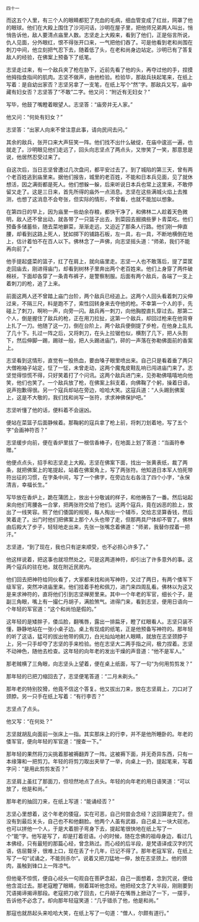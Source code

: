     四十一 

   而这五个人里，有三个人的眼睛都犯了充血的毛病，细血管变成了红丝，网罩了他的眼球。他们在大殿上围住了沙河问话，沙明在屋子里，把他师兄弟两人叫出，悄悄告诉他，敌人要清点庙里人数。志坚走上大殿来，看到了他们，正是俗言所说，仇人见面，分外眼红，恨不得张开口来，一气把他们吞了。可是他看到老和尚围在刺刀中间，他立刻把气忍下去，随着低了头，在老和尚身边站定。沙明已有了答复敌人的经验，在佛案上预备下了纸笔。

   志坚走过来，有一个敌兵夹了枪在胁下，近前先看了他的头，再夺过他的手，捏摸他拇指食指间的肌肉。志坚不做声，由他检验。检验毕，那敌兵扶起笔来，在纸上写着：是自幼出家否？志坚另拿了一支笔，在纸上写个“然”字。那敌兵又写，庙中藏有妇女否？志坚答了“不敢”二字。他又问：“附近有无妇女？”

   写毕，他鼓了嘴瞪着眼望人。志坚答：“庙旁并无人家。”

   他又问：“何处有妇女？”

   志坚答：“出家人向来不曾注意此事，请向民间去问。”

   其余的敌兵，张开口来大声狂笑一阵。他们找不出什么破绽，在庙中逡巡一遍，也就走了。沙明眼见他们走远了，回头向志坚点了两点头，又惨笑了一笑，那意思是说，他居然忍受过来了。

   自这次后，当日志坚曾遭过几次盘问，都平安过去了。到了城陷的第三天，曾有两个老百姓逃到庙里来。据他们报告，城里的老百姓，不能和日本兵见面，见了就休想活，因之满街都是死人。他们想躲一躲，后来听说日本兵也常上这里来，不敢停留又走了。这是三日来，首先所得的庙外一点消息。志坚在这些满城火焰上去推测，也想了这消息不会夸张，但实际的情形，不曾看，也就不能加以想象。

   在第四日的早上，因为庙里一些劫余存粮，都快干净了，和佛林二人趁着天色微明，敌人还不曾出动，就各带了一只篮子出去，到菜园去掘摘些萝卜青菜吃。他们预备多储蓄些，随去菜地擗菜，渐渐走远，又迫近了那条人行路。他们刚一伸直腰，却看到这路上死人，犹如掷下的铺路石板，左一具，右一具，不断地横倒在地上，估计着怕不在百人以下。佛林念了一声佛，向志坚摇头道：“师弟，我们不能再向前了。”

   他手提起盛菜的篮子，扛了在肩上，就向庙里走。志坚一人也不敢落后，提了菜筐走回庙去，刚进得庙门，却看到树林子里奔出两个老百姓来。他们上身穿了两件破棉袄，下面却各穿了一条青布裤子，是警察制服。后面有两个敌兵，各端了一支上着刺刀的枪，追了上来。

   前面这两人还不曾踏上庙门台阶，两个敌兵已经追上。这两个人回头看着刺刀尖伸过来，不隔三尺，料是跑不了，索性回转身来去夺他的枪。不幸第一个人的手，先碰上了刺刀，啊哟一声，向旁一闪。敌兵再一刺刀，向他胸膛直扎穿过去。那第二个人，倒是握住了敌兵的枪，正在用刀拉扯，这第一个敌兵，却回过枪来在他背脊上扎了一刀。他随了这一刀，倒在台阶上，两个敌兵便倒提了步枪，在他身上乱扎了几十下。扎过一阵之后，又将刺刀，在头上拉锯也似，横割了几下，把人头割下，然后伸脚一踢，踢球一般，把人头踢进庙门，砰的一声落在弥勒佛面前的香案上。

   志坚看到这情形，直觉有一股热血，要由嗓子眼里喷出来。自己只是看着垂了两只大僧袍袖子站定，怔了一怔，未曾走动，这两个魔鬼皮鞋乱响已闯进庙门来了。志坚觉得惊慌不得，只好笑着打了个问讯。这两个敌兵进门来，见弥勒佛嘻嘻地向他笑，他们也笑了。一个敌兵放了枪，在佛案上斜支着，向佛鞠了个躬，操着日语，说声抱歉得很。另一个寇兵却站在旁边，哈哈大笑。这寇兵道：“人头踢到佛案上，这是不大敬的，我们找和尚写一张符，求求神佛保护吧。”

   志坚听懂了他的话，便料着不会逞凶。

   便站在菜篮子后面静候着。那鞠躬的寇兵拿了枪上前，将刺刀划着地，写了五个字“会画神符否？”

   志坚缓步向前，便在香炉里拔了一根信香棒子，在地面上划了答道：“当画符奉赠。”

   他便点点头，招手和志坚走上大殿。志坚在佛案下面，找出一张黄表纸，裁了两条，就把佛案上的笔提起，站着在佛案角上，写了两张符。他知道日本军人怕死带符出征的习惯，在字条中间，写了一个佛字，在旁边左右各注了四个小字，“永保清吉，幸福长生。”

   写毕放在香炉上，跪在蒲团上，放出十分敬诚的样子，和他祷告了一番。然后站起来向他们弯腰各一合掌，把两张符交给了他们。这两个寇兵，竟在凶恶的脸上，放出了一线笑容。照了他们倭国的规矩，每人掏出一个辅币，交给志坚算香钱，然后笑着走了。出门时他们把佛案上那个人头也带了走，但那两具尸体却不管了。佛林由后殿大了步子，轻轻地走出来，先张一张嘴念着佛道：“师弟，我替你捏着一把汗。”

   志坚道，“到了现在，我也只有逆来顺受，也不必担心许多了。”

   他这样说着，把这事也就坦然处之。可是这两道神符，却引出了许多意外的事。这两个寇兵的驻在地，就在附近民房内。

   他们回去把神符给同伙看了，大家都来找和尚写神符，又过了两日，有两个倭军下级军官，突然冲进庙里来。他们挂着手枪和佩刀，进门来四周乱看。佛林以为这又是来求神符的，直将他们引到志坚禅房里来。其中一个年老的军官，细长个子，是副三角眼，嘴上有一撮仁丹胡子，满脸煞气。进得门来，看到志坚，便用日语向一个年轻的军官道：“这个和尚怕是假的。”

   这年轻的是矮胖子，倭瓜脸，翻嘴唇，露出一排扁牙，瞪了红眼看人。志坚只装不懂，静静地站在一张小桌子边。桌上有现成的纸笔，正是他预备写神符的。那年轻的听了这话，猛可的拔出他带的佩刀，白光灿灿地射人眼睛，就放在志坚颈脖子上，另一只手却夺了志坚的手来检验。他在志坚大二两手指之间，极力捏着。志坚不动神色，随他去检查。这年轻的向年老的发出干燥的声音道：“他不是军人。”

   那老贼横了三角眼，向志坚头上望着，便在桌上纸面，写了一句“为何用剪剪发？”

   那年轻的已把刀缩回去了，志坚便笔答道：“二月未剃头。”

   那年老的特别狡猾，他竟不信这个答复。他又拔出刀来，放在志坚肩上，刀口对了颈脖。另一只手在纸上写着：“有行李否？”

   志坚点了点头。

   他又写：“在何处？”

   志坚就胡乱向面前一张床上一指。其实那床上的行李，并不是他所睡卧的。年老的倭军官，便向年轻的军官道：“搜查一下。”

   那年轻的果然将刀尖挑着那被褥翻弄了一阵。这被褥下面，并无奇异东西，只有一本缘簿和一把剪刀。年轻的将剪刀取出夹举了一举，向桌上一扔，提起笔来，写着字问：“是用此剪剪发否？”

   志坚肩上虽扛了那面刀，但坦然地点了点头。年轻的向年老的用日语笑道：“可以放了，他是和尚。”

   那年老的抽回刀来，在纸上写道：“能诵经否？”

   志坚心里想着，这个年老的倭寇，实在可恶，自己何尝会念经？这回算是完了。但没有到最后关头，自己也不和他翻脸。他两个人虽有武器，自己桌上一块大砚池，也可以拼他一个人，于是大着胆子弯身下去，提起笔很快地在纸上写了一个“能”字。他写是写了，却是打着诳语。小的时候，随在念佛的祖母身边，看过几本佛经，只有最短的那篇心经，曾念熟过。而心经的后半段，是梵语译成汉字的咒语，佶屈聱牙，很难上口，现在丢了十几年，已记不得了。那年老寇军官，在纸上写了一句“试诵之，不能则杀尔”。说着又把刀猛地一伸，放在志坚颈上。他的颈肉，虽触到锋口上一阵凉气。

   但他毫不惊慌，便自心经头一句观自在菩萨念起，自己一面想着，念到咒说，便给他含混过去。那老寇瞪了眼睛，侧着耳听他念经。他把经文念了大半段，刚刚要到咒语揭谛揭谛那段。老寇把刀收了回去，仁丹胡子在嘴唇上掀动了一下，一摆手，告诉他不必念了。却向那年轻寇笑道：“几乎错杀了他，他是和尚。”

   那寇也就昂起头来哈哈大笑，在纸上写了一句道：“僧人，尔颇有道行。”

